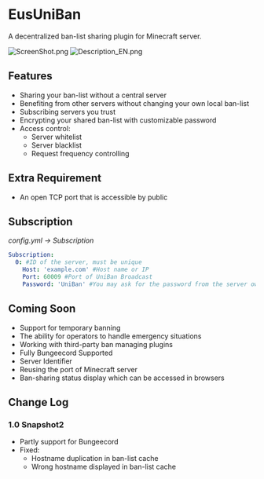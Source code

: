 # EusUniBan

A decentralized ban-list sharing plugin for Minecraft server.

![ScreenShot.png](https://raw.githubusercontent.com/leavessoft/EusUniBan/master/ScreenShot.png)
![Description_EN.png](https://raw.githubusercontent.com/leavessoft/EusUniBan/master/Description_EN.png)

## Features

* Sharing your ban-list without a central server
* Benefiting from other servers without changing your own local ban-list
* Subscribing servers you trust
* Encrypting your shared ban-list with customizable password
* Access control:
  * Server whitelist
  * Server blacklist
  * Request frequency controlling



## Extra Requirement

* An open TCP port that is accessible by public



## Subscription

*config.yml -> Subscription*

```yaml
Subscription:
  0: #ID of the server, must be unique
    Host: 'example.com' #Host name or IP
    Port: 60009 #Port of UniBan Broadcast
    Password: 'UniBan' #You may ask for the password from the server owner
```



## Coming Soon

* Support for temporary banning
* The ability for operators to handle emergency situations
* Working with third-party ban managing plugins
* Fully Bungeecord Supported
* Server Identifier
* Reusing the port of Minecraft server
* Ban-sharing status display which can be accessed in browsers



## Change Log

### 1.0 Snapshot2

* Partly support for Bungeecord
* Fixed:
  * Hostname duplication in ban-list cache
  * Wrong hostname displayed in ban-list cache
